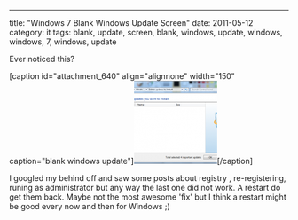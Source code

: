 ---
title: "Windows 7 Blank Windows Update Screen"
date: 2011-05-12
category: it
tags: blank, update, screen, blank, windows, update, windows, windows, 7, windows, update

Ever noticed this?

\[caption id="attachment\_640" align="alignnone" width="150" caption="blank windows update"\][![blank windows update](images/winupdt-150x150.png "winupdt")](http://www.guldmyr.com/blog/wp-content/uploads/winupdt.png)\[/caption\]

I googled my behind off and saw some posts about registry , re-registering, runing as administrator but any way the last one did not work. A restart do get them back. Maybe not the most awesome 'fix' but I think a restart might be good every now and then for Windows ;)
